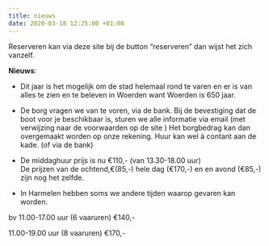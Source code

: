 ```yaml
---
title: nieuws
date: 2020-03-18 12:25:00 +01:00
---
```



Reserveren kan via deze site bij de button “reserveren” dan wijst het zich vanzelf.

**Nieuws**: 

* Dit jaar is het mogelijk om de stad helemaal rond te varen en er is van alles te zien en te beleven in Woerden want Woerden is 650 jaar.


* De borg vragen we van te voren, via de bank. 
Bij de bevestiging dat de boot voor je beschikbaar is, sturen we alle informatie via email (met verwijzing naar de voorwaarden op de site )
Het borgbedrag kan dan overgemaakt worden op onze rekening. 
Huur kan wel á contant aan de kade. 
(of via de bank)

* De middaghuur prijs is nu €110,- (van 13.30-18.00 uur)  
De prijzen van de ochtend,€(85,-) hele dag (€170,-) en en avond (€85,-) zijn nog het zelfde.

* In Harmelen hebben soms we andere tijden waarop gevaren kan worden.

bv 
11.00-17.00 uur (6 vaaruren) €140,-

11.00-19.00 uur (8 vaaruren) €170,-